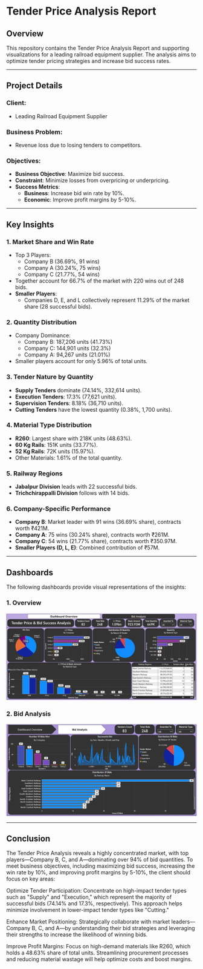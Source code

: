 # Tender Price Analysis Report

## Overview
This repository contains the Tender Price Analysis Report and supporting visualizations for a leading railroad equipment supplier. The analysis aims to optimize tender pricing strategies and increase bid success rates.

---

## Project Details

### Client:
- Leading Railroad Equipment Supplier

### Business Problem:
- Revenue loss due to losing tenders to competitors.

### Objectives:
- **Business Objective**: Maximize bid success.
- **Constraint**: Minimize losses from overpricing or underpricing.
- **Success Metrics**:
  - **Business**: Increase bid win rate by 10%.
  - **Economic**: Improve profit margins by 5-10%.

---

## Key Insights

### 1. Market Share and Win Rate
- Top 3 Players: 
  - Company B (36.69%, 91 wins)
  - Company A (30.24%, 75 wins)
  - Company C (21.77%, 54 wins)
- Together account for 66.7% of the market with 220 wins out of 248 bids.
- **Smaller Players**: 
  - Companies D, E, and L collectively represent 11.29% of the market share (28 successful bids).

### 2. Quantity Distribution
- Company Dominance:
  - Company B: 187,206 units (41.73%)
  - Company C: 144,901 units (32.3%)
  - Company A: 94,267 units (21.01%)
- Smaller players account for only 5.96% of total units.

### 3. Tender Nature by Quantity
- **Supply Tenders** dominate (74.14%, 332,614 units).
- **Execution Tenders**: 17.3% (77,621 units).
- **Supervision Tenders**: 8.18% (36,710 units).
- **Cutting Tenders** have the lowest quantity (0.38%, 1,700 units).

### 4. Material Type Distribution
- **R260**: Largest share with 218K units (48.63%).
- **60 Kg Rails**: 151K units (33.77%).
- **52 Kg Rails**: 72K units (15.97%).
- Other Materials: 1.61% of the total quantity.

### 5. Railway Regions
- **Jabalpur Division** leads with 22 successful bids.
- **Trichchirappalli Division** follows with 14 bids.

### 6. Company-Specific Performance
- **Company B**: Market leader with 91 wins (36.69% share), contracts worth ₹421M.
- **Company A**: 75 wins (30.24% share), contracts worth ₹261M.
- **Company C**: 54 wins (21.77% share), contracts worth ₹350.97M.
- **Smaller Players (D, L, E)**: Combined contribution of ₹57M.

---

## Dashboards

The following dashboards provide visual representations of the insights:

### 1. Overview
![Overview](https://github.com/jaybourasi/Tender-Pricing-And-Bid-Analysis/blob/main/Images/Overview.png)

### 2. Bid Analysis
![Bid Analysis](https://github.com/jaybourasi/Tender-Pricing-And-Bid-Analysis/blob/main/Images/Bid%20Analysis.png)

---

## Conclusion
The Tender Price Analysis reveals a highly concentrated market, with top players—Company B, C, and A—dominating over 94% of bid quantities. To meet business objectives, including maximizing bid success, increasing the win rate by 10%, and improving profit margins by 5-10%, the client should focus on key areas:

Optimize Tender Participation: Concentrate on high-impact tender types such as "Supply" and "Execution," which represent the majority of successful bids (74.14% and 17.3%, respectively). This approach helps minimize involvement in lower-impact tender types like "Cutting."

Enhance Market Positioning: Strategically collaborate with market leaders—Company B, C, and A—by understanding their bid strategies and leveraging their strengths to increase the likelihood of winning bids.

Improve Profit Margins: Focus on high-demand materials like R260, which holds a 48.63% share of total units. Streamlining procurement processes and reducing material wastage will help optimize costs and boost margins.

